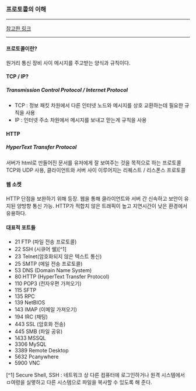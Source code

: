 ### 프로토콜의 이해

---


[참고한 링크](http://asfirstalways.tistory.com/85)

---

#### 프로토콜이란?

원거리 통신 장비 사이 메시지를 주고받는 양식과 규칙이다.

#### TCP / IP?
##### Transmission Control Protocol / Internet Protocol
* TCP : 정보 패킷 차원에서 다른 인터넷 노드와 메시지를 상호 교환하는데 필요한 규칙을 사용
* IP : 인터넷 주소 차원에서 메시지를 보내고 맏는게 규칙을 사용

#### HTTP
##### HyperText Transfer Protocol
서버가 html로 만들어진 문서를 유저에게 잘 보여주는 것을 목적으로 하는 프로토콜
TCP와 UDP 사용, 클라이언트와 서버 사이 이루어지는 리퀘스트 / 리스폰스 프로토콜

#### 웹 소켓
HTTP 단점을 보완하기 위해 등장. 웹을 통해 클라이언트와 서버 간 신속하고 보안이 유지된 양방향 통신 가능.
HTTP가 적합치 않은 트래픽이 높고 지연시간이 낮은 환경에서 유용하다.

#### 대표적 포트들

* 21 FTP (파일 전송 프로토콜)
* 22 SSH (시큐어 쉘)[^1]
* 23 Telnet(암호화되지 않은 텍스트 통신)
* 25 SMTP (메일 전송 프로토콜)
* 53 DNS (Domain Name System)
* 80 HTTP (HyperText Transfer Protocol)
* 110 POP3 (전자우편 가져오기)
* 115 SFTP
* 135 RPC
* 139 NetBIOS
* 143 IMAP (이메일 가져오기)
* 194 IRC (채팅)
* 443 SSL (암호화 전송)
* 445 SMB (파일 공유)
* 1433 MSSQL
* 3306 MySQL
* 3389 Remote Desktop
* 5632 Pcanywhere
* 5900 VNC

[^1] Secure Shell, SSH : 네트워크 상 다른 컴퓨터에 로그인하거나 원격 시스템에서 ㅁ여령을 실앻하고 다른 시스템으로 파일을 복사할 수 있도록 해 준다.